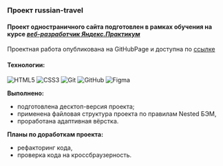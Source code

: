 ### Проект russian-travel
#### Проект одностраничного сайта подготовлен в рамках обучения на курсе *[веб-разработчик Яндекс.Практикум](https://practicum.yandex.ru/web/?utm_source=practicum&utm_medium=email&utm_campaign=sendr-597315)*

Проектная работа опубликована на GitHubPage и доступна по [ссылке](https://ivanovanatalya.github.io/russian-travel/index.html)

#### Технологии:
![HTML5](https://img.shields.io/badge/html5-36465D.svg?style=for-the-badge&logo=html5&logoColor=8FD337)
![CSS3](https://img.shields.io/badge/css3-36465D.svg?style=for-the-badge&logo=css3&logoColor=8FD337)
![Git](https://img.shields.io/badge/git-36465D.svg?style=for-the-badge&logo=git&logoColor=8FD337)
![GitHub](https://img.shields.io/badge/github-36465D.svg?style=for-the-badge&logo=github&logoColor=8FD337)
![Figma](https://img.shields.io/badge/figma-36465D.svg?style=for-the-badge&logo=figma&logoColor=8FD337)

**Выполнено:**
* подготовлена десктоп-версия проекта;
* применена файловая структура проекта по правилам Nested БЭМ,
* проработана адаптивная вёрстка.

**Планы по доработкам проекта:**
* рефакторинг кода,
* проверка кода на кроссбраузерность.
